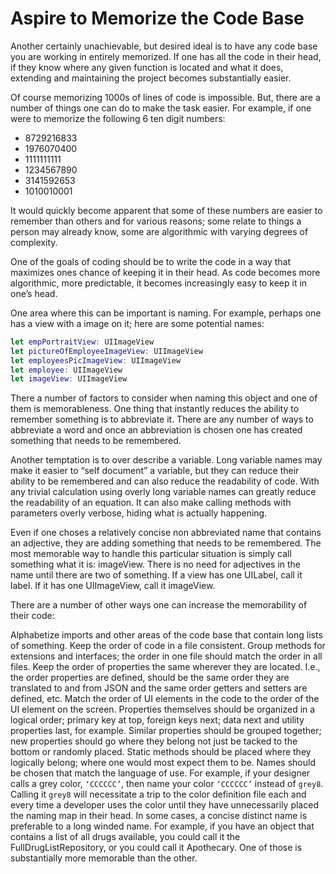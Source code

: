 # Aspire to Memorize the Code Base

Another certainly unachievable, but desired ideal is to have any code base you are working in entirely memorized.  If one has 
all the code in their head, if they know where any given function is located and what it does, extending and maintaining the 
project becomes substantially easier.

Of course memorizing 1000s of lines of code is impossible. But, there are a number of things one can do to make the task 
easier. For example, if one were to memorize the following 6 ten digit numbers:

- 8729216833
- 1976070400
- 1111111111
- 1234567890
- 3141592653
- 1010010001

It would quickly become apparent that some of these numbers are easier to remember than others and for various reasons; some 
relate to things a person may already know, some are algorithmic with varying degrees of complexity.

One of the goals of coding should be to write the code in a way that maximizes ones chance of keeping it in their head. As 
code becomes more algorithmic, more predictable, it becomes increasingly easy to keep it in one’s head.

One area where this can be important is naming. For example, perhaps one has a view with a image on it; here are some 
potential names:

```Swift
let empPortraitView: UIImageView
let pictureOfEmployeeImageView: UIImageView
let employeesPicImageView: UIImageView
let employee: UIImageView
let imageView: UIImageView
```

There a number of factors to consider when naming this object and one of them is memorableness. One thing that instantly 
reduces the ability to remember something is to abbreviate it. There are any number of ways to abbreviate a word and once an 
abbreviation is chosen one has created something that needs to be remembered.

Another temptation is to over describe a variable. Long variable names may make it easier to “self document” a variable, but 
they can reduce their ability to be remembered and can also reduce the readability of code. With any trivial calculation using 
overly long variable names can greatly reduce the readability of an equation. It can also make calling methods with parameters 
overly verbose, hiding what is actually happening.

Even if one choses a relatively concise non abbreviated name that contains an adjective, they are adding something that needs 
to be remembered. The most memorable way to handle this particular situation is simply call something what it is: imageView. 
There is no need for adjectives in the name until there are two of something. If a view has one UILabel, call it label. If it 
has one UIImageView, call it imageView.

There are a number of other ways one can increase the memorability of their code:

Alphabetize imports and other areas of the code base that contain long lists of something.
Keep the order of code in a file consistent. Group methods for extensions and interfaces; the order in one file should match 
the order in all files.
Keep the order of properties the same wherever they are located. I.e., the order properties are defined, should be the same 
order they are translated to and from JSON and the same order getters and setters are defined, etc.
Match the order of UI elements in the code to the order of the UI element on the screen.
Properties themselves should be organized in a logical order; primary key at top, foreign keys next; data next and utility 
properties last, for example. Similar properties should be grouped together; new properties should go where they belong not 
just be tacked to the bottom or randomly placed.
Static methods should be placed where they logically belong; where one would most expect them to be.
Names should be chosen that match the language of use. For example, if your designer calls a grey color, ```‘CCCCCC’```, then name 
your color ```‘CCCCCC’``` instead of ```grey8```. Calling it ```grey8``` will necessitate a trip to the color definition file each and every 
time a developer uses the color until they have unnecessarily placed the naming map in their head.
In some cases, a concise distinct name is preferable to a long winded name. For example, if you have an object that contains a 
list of all drugs available, you could call it the FullDrugListRepository, or you could call it Apothecary. One of those is 
substantially more memorable than the other.
